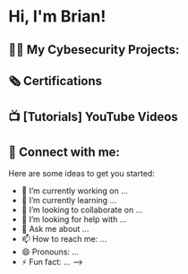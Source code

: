 <h1>Hi, I'm Brian! 

<h2>👨‍💻  My Cybesecurity  Projects:</h2>

<h2> 🗞 Certifications 


<h2>📺 [Tutorials] YouTube Videos</h2>

<h2> 🤳 Connect with me:</h2>







Here are some ideas to get you started:

- 🔭 I’m currently working on ...
- 🌱 I’m currently learning ...
- 👯 I’m looking to collaborate on ...
- 🤔 I’m looking for help with ...
- 💬 Ask me about ...
- 📫 How to reach me: ...
- 😄 Pronouns: ...
- ⚡ Fun fact: ...
-->
